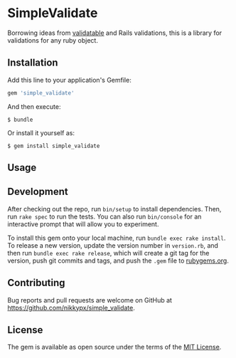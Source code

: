 # SimpleValidate

Borrowing ideas from [validatable](https://github.com/jnunemaker/validatable) and Rails validations, this is a library for validations for any ruby object.

## Installation

Add this line to your application's Gemfile:

```ruby
gem 'simple_validate'
```

And then execute:

    $ bundle

Or install it yourself as:

    $ gem install simple_validate

## Usage


## Development

After checking out the repo, run `bin/setup` to install dependencies. Then, run `rake spec` to run the tests. You can also run `bin/console` for an interactive prompt that will allow you to experiment.

To install this gem onto your local machine, run `bundle exec rake install`. To release a new version, update the version number in `version.rb`, and then run `bundle exec rake release`, which will create a git tag for the version, push git commits and tags, and push the `.gem` file to [rubygems.org](https://rubygems.org).

## Contributing

Bug reports and pull requests are welcome on GitHub at https://github.com/nikkypx/simple_validate.


## License

The gem is available as open source under the terms of the [MIT License](http://opensource.org/licenses/MIT).

